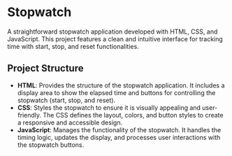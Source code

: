 # Stopwatch

A straightforward stopwatch application developed with HTML, CSS, and JavaScript. This project features a clean and intuitive interface for tracking time with start, stop, and reset functionalities.

## Project Structure

- **HTML**: Provides the structure of the stopwatch application. It includes a display area to show the elapsed time and buttons for controlling the stopwatch (start, stop, and reset).
- **CSS**: Styles the stopwatch to ensure it is visually appealing and user-friendly. The CSS defines the layout, colors, and button styles to create a responsive and accessible design.
- **JavaScript**: Manages the functionality of the stopwatch. It handles the timing logic, updates the display, and processes user interactions with the stopwatch buttons.


